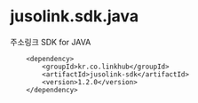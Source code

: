 jusolink.sdk.java
================

주소링크 SDK for JAVA


		<dependency>
			<groupId>kr.co.linkhub</groupId>
			<artifactId>jusolink-sdk</artifactId>
			<version>1.2.0</version>
		</dependency>
